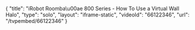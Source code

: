 {
    "title": "iRobot Roomba\u00ae 800 Series - How To Use a Virtual Wall Halo",
    "type": "solo",
    "layout": "iframe-static",
    "videoId": "66122346",
    "url": "\/tvpembed\/66122346"
}